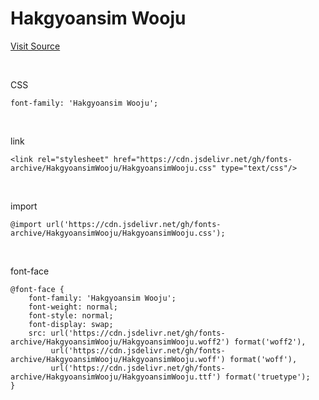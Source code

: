 # Hakgyoansim Wooju

[Visit Source](https://copyright.keris.or.kr/idx)

&nbsp;

CSS

```
font-family: 'Hakgyoansim Wooju';
```

&nbsp;

link

```
<link rel="stylesheet" href="https://cdn.jsdelivr.net/gh/fonts-archive/HakgyoansimWooju/HakgyoansimWooju.css" type="text/css"/>
```

&nbsp;

import

```
@import url('https://cdn.jsdelivr.net/gh/fonts-archive/HakgyoansimWooju/HakgyoansimWooju.css');
```

&nbsp;

font-face

```
@font-face {
    font-family: 'Hakgyoansim Wooju';
    font-weight: normal;
    font-style: normal;
    font-display: swap;
    src: url('https://cdn.jsdelivr.net/gh/fonts-archive/HakgyoansimWooju/HakgyoansimWooju.woff2') format('woff2'),
         url('https://cdn.jsdelivr.net/gh/fonts-archive/HakgyoansimWooju/HakgyoansimWooju.woff') format('woff'),
         url('https://cdn.jsdelivr.net/gh/fonts-archive/HakgyoansimWooju/HakgyoansimWooju.ttf') format('truetype');
}
```
